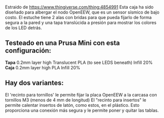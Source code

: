 Estraido de https://www.thingiverse.com/thing:4854991
Esta caja ha sido diseñado para albergar el nodo OpenEEW, que es un sensor sísmico de bajo costo. El estuche tiene 2 alas con bridas para que pueda fijarlo de forma segura a la pared y una tapa translúcida a presión para mostrar los colores de los LED detrás.

## Testeado en una Prusa Mini con esta configuración: ##
**Tapa**
0.2mm layer high
Translucent PLA (to see LEDS beneath)
Infill 20%
**Caja**
0.2mm layer high
PLA
Infill 20%

## Hay dos variantes: ##
El 'recinto para tornillos' le permite fijar la placa OpenEEW a la carcasa con tornillos M3 (menos de 4 mm de longitud)
El "recinto para insertos" le permite calentar insertos de latón, como estos, en el plástico. Esto proporciona una conexión más segura y le permite poner y quitar las tablas.
